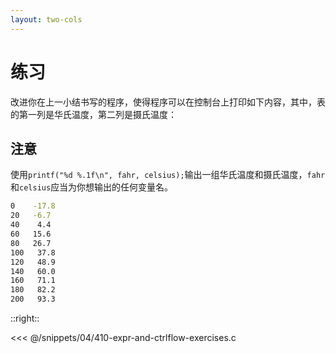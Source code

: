 ```yaml
---
layout: two-cols
---
```


# 练习

改进你在上一小结书写的程序，使得程序可以在控制台上打印如下内容，其中，表的第一列是华氏温度，第二列是摄氏温度：

## 注意

使用`printf("%d %.1f\n", fahr, celsius);`输出一组华氏温度和摄氏温度，`fahr`和`celsius`应当为你想输出的任何变量名。

```bash
0    -17.8
20   -6.7
40    4.4
60   15.6
80   26.7
100   37.8
120   48.9
140   60.0
160   71.1
180   82.2
200   93.3
```
::right::

<div class="pl-10" v-click>

<<< @/snippets/04/410-expr-and-ctrlflow-exercises.c

</div>
